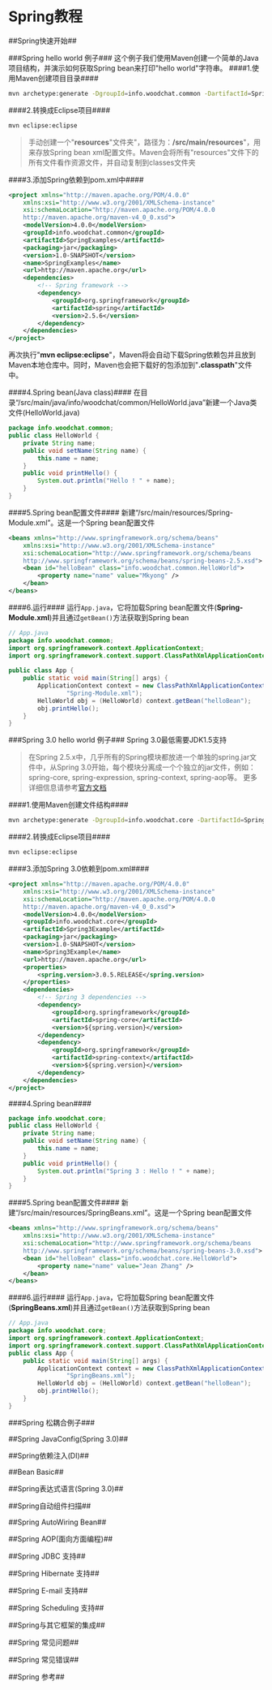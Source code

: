 Spring教程
==========

##Spring快速开始##

###Spring hello world 例子###
这个例子我们使用Maven创建一个简单的Java项目结构，并演示如何获取Spring bean来打印"hello world"字符串。
####1.使用Maven创建项目目录####
```sh
mvn archetype:generate -DgroupId=info.woodchat.common -DartifactId=SpringExamples -DarchetypeArtifactId=maven-archetype-quickstart -DinteractiveMode=false
```

####2.转换成Eclipse项目####
```sh
mvn eclipse:eclipse
```

> 手动创建一个"**resources**"文件夹"，路径为：**/src/main/resources**"，用来存放Spring bean xml配置文件。Maven会将所有"resources"文件下的所有文件看作资源文件，并自动复制到classes文件夹

####3.添加Spring依赖到pom.xml中####
```xml
<project xmlns="http://maven.apache.org/POM/4.0.0" 
	xmlns:xsi="http://www.w3.org/2001/XMLSchema-instance"
	xsi:schemaLocation="http://maven.apache.org/POM/4.0.0 
	http://maven.apache.org/maven-v4_0_0.xsd">
	<modelVersion>4.0.0</modelVersion>
	<groupId>info.woodchat.common</groupId>
	<artifactId>SpringExamples</artifactId>
	<packaging>jar</packaging>
	<version>1.0-SNAPSHOT</version>
	<name>SpringExamples</name>
	<url>http://maven.apache.org</url>
	<dependencies> 
		<!-- Spring framework -->
		<dependency>
			<groupId>org.springframework</groupId>
			<artifactId>spring</artifactId>
			<version>2.5.6</version>
		</dependency> 
	</dependencies>
</project>
```

再次执行"**mvn eclipse:eclipse**"，Maven将会自动下载Spring依赖包并且放到Maven本地仓库中。同时，Maven也会把下载好的包添加到"**.classpath**"文件中。

####4.Spring bean(Java class)####
在目录“/src/main/java/info/woodchat/common/HelloWorld.java”新建一个Java类文件(HelloWorld.java)
```java
package info.woodchat.common;
public class HelloWorld {
	private String name; 
	public void setName(String name) {
		this.name = name;
	} 
	public void printHello() {
		System.out.println("Hello ! " + name);
	}
}
```
####5.Spring bean配置文件####
新建“/src/main/resources/Spring-Module.xml”。这是一个Spring bean配置文件
```xml
<beans xmlns="http://www.springframework.org/schema/beans"
	xmlns:xsi="http://www.w3.org/2001/XMLSchema-instance"
	xsi:schemaLocation="http://www.springframework.org/schema/beans
	http://www.springframework.org/schema/beans/spring-beans-2.5.xsd"> 
	<bean id="helloBean" class="info.woodchat.common.HelloWorld">
		<property name="name" value="Mkyong" />
	</bean> 
</beans>
```
####6.运行####
运行```App.java```，它将加载Spring bean配置文件(**Spring-Module.xml**)并且通过```getBean()```方法获取到Spring bean
```java
// App.java
package info.woodchat.common; 
import org.springframework.context.ApplicationContext;
import org.springframework.context.support.ClassPathXmlApplicationContext;
 
public class App {
	public static void main(String[] args) {
		ApplicationContext context = new ClassPathXmlApplicationContext(
				"Spring-Module.xml"); 
		HelloWorld obj = (HelloWorld) context.getBean("helloBean");
		obj.printHello();
	}
}
```


###Spring 3.0 hello world 例子###
Spring 3.0最低需要JDK1.5支持
> 在Spring 2.5.x中，几乎所有的Spring模块都放进一个单独的spring.jar文件中，从Spring 3.0开始，每个模块分离成一个个独立的jar文件，例如： spring-core, spring-expression, spring-context, spring-aop等。 更多详细信息请参考[官方文档](http://blog.springsource.com/2009/12/02/obtaining-spring-3-artifacts-with-maven/)

####1.使用Maven创建文件结构####
```sh
mvn archetype:generate -DgroupId=info.woodchat.core -DartifactId=Spring3Example -DarchetypeArtifactId=maven-archetype-quickstart -DinteractiveMode=false
```

####2.转换成Eclipse项目####
```sh
mvn eclipse:eclipse
```

####3.添加Spring 3.0依赖到pom.xml####
```xml
<project xmlns="http://maven.apache.org/POM/4.0.0" 
	xmlns:xsi="http://www.w3.org/2001/XMLSchema-instance"
	xsi:schemaLocation="http://maven.apache.org/POM/4.0.0 
	http://maven.apache.org/maven-v4_0_0.xsd">
	<modelVersion>4.0.0</modelVersion>
	<groupId>info.woodchat.core</groupId>
	<artifactId>Spring3Example</artifactId>
	<packaging>jar</packaging>
	<version>1.0-SNAPSHOT</version>
	<name>Spring3Example</name>
	<url>http://maven.apache.org</url> 
	<properties>
		<spring.version>3.0.5.RELEASE</spring.version>
	</properties> 
	<dependencies> 
		<!-- Spring 3 dependencies -->
		<dependency>
			<groupId>org.springframework</groupId>
			<artifactId>spring-core</artifactId>
			<version>${spring.version}</version>
		</dependency> 
		<dependency>
			<groupId>org.springframework</groupId>
			<artifactId>spring-context</artifactId>
			<version>${spring.version}</version>
		</dependency> 
	</dependencies>
</project>
```

####4.Spring bean####
```java
package info.woodchat.core;
public class HelloWorld {
	private String name; 
	public void setName(String name) {
		this.name = name;
	} 
	public void printHello() {
		System.out.println("Spring 3 : Hello ! " + name);
	}
}
```

####5.Spring bean配置文件####
新建“/src/main/resources/SpringBeans.xml”。这是一个Spring bean配置文件
```xml
<beans xmlns="http://www.springframework.org/schema/beans"
	xmlns:xsi="http://www.w3.org/2001/XMLSchema-instance"
	xsi:schemaLocation="http://www.springframework.org/schema/beans
	http://www.springframework.org/schema/beans/spring-beans-3.0.xsd"> 
	<bean id="helloBean" class="info.woodchat.core.HelloWorld">
		<property name="name" value="Jean Zhang" />
	</bean> 
</beans>
```

####6.运行####
运行```App.java```，它将加载Spring bean配置文件(**SpringBeans.xml**)并且通过```getBean()```方法获取到Spring bean
```java
// App.java
package info.woodchat.core; 
import org.springframework.context.ApplicationContext;
import org.springframework.context.support.ClassPathXmlApplicationContext; 
public class App {
	public static void main(String[] args) {
		ApplicationContext context = new ClassPathXmlApplicationContext(
				"SpringBeans.xml"); 
		HelloWorld obj = (HelloWorld) context.getBean("helloBean");
		obj.printHello();
	}
}
```


###Spring 松耦合例子###

##Spring JavaConfig(Spring 3.0)##

##Spring依赖注入(DI)##

##Bean Basic##

##Spring表达式语言(Spring 3.0)##

##Spring自动组件扫描##

##Spring AutoWiring Bean##

##Spring AOP(面向方面编程)##

##Spring JDBC 支持##

##Spring Hibernate 支持##

##Spring E-mail 支持##

##Spring Scheduling 支持##

##Spring与其它框架的集成##

##Spring 常见问题##

##Spring 常见错误##

##Spring 参考##